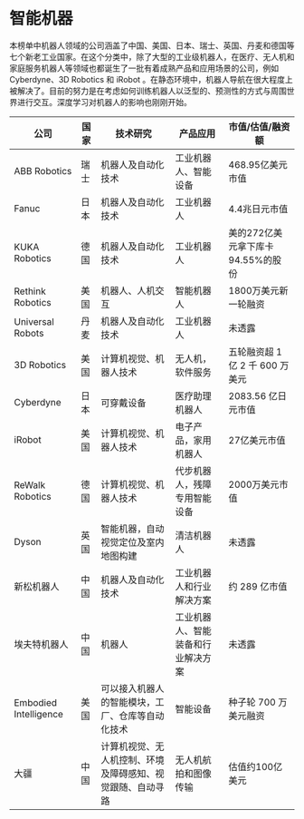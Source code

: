 # 智能机器

本榜单中机器人领域的公司涵盖了中国、美国、日本、瑞士、英国、丹麦和德国等七个新老工业国家。在这个分类中，除了大型的工业级机器人，在医疗、无人机和家庭服务机器人等领域也都诞生了一批有着成熟产品和应用场景的公司，例如 Cyberdyne、3D Robotics 和 iRobot 。在静态环境中，机器人导航在很大程度上被解决了。目前的努力是在考虑如何训练机器人以泛型的、预测性的方式与周围世界进行交互。深度学习对机器人的影响也刚刚开始。

公司|国家|技术研究|产品应用|市值/估值/融资额
---|---|---|---|---
ABB Robotics|瑞士|机器人及自动化技术|工业机器人、智能设备|468.95亿美元市值
Fanuc|日本|机器人及自动化技术|工业机器人|4.4兆日元市值
KUKA Robotics|德国|机器人及自动化技术|工业机器人|美的272亿美元拿下库卡94.55%的股份
Rethink Robotics|美国|机器人、人机交互|智能机器人|1800万美元新一轮融资
Universal Robots|丹麦|机器人及自动化技术|工业机器人|未透露
3D Robotics|美国|计算机视觉、机器人技术|无人机，软件服务|五轮融资超 1 亿 2 千 600 万美元
Cyberdyne|日本|可穿戴设备|医疗助理机器人|2083.56 亿日元市值
iRobot|美国|计算机视觉、机器人技术|电子产品，家用机器人|27亿美元市值
ReWalk Robotics|德国|计算机视觉、机器人技术|代步机器人，残障专用智能设备|2000万美元市值
Dyson|英国|智能机器，自动视觉定位及室内地图构建|清洁机器人|未透露
新松机器人|中国|机器人及自动化技术|工业机器人和行业解决方案|约 289 亿市值
埃夫特机器人|中国|机器人|工业机器人、智能装备和行业解决方案|未透露
Embodied Intelligence| 美国|可以接入机器人的智能模块，工厂、仓库等自动化技术|智能设备|种子轮 700 万美元融资
大疆| 中国|计算机视觉、无人机控制、环境及障碍感知、视觉跟随、自动寻路|无人机航拍和图像传输|估值约100亿美元
